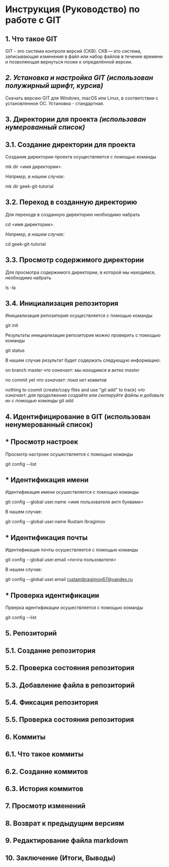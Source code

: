 # **Инструкция (Руководство) по работе с GIT**

## **1. Что такое GIT**

GIT - это система контроля версий (СКВ). СКВ — это система, записывающая изменения в файл или набор файлов в течение времени и позволяющая вернуться позже к определённой версии.

## **_2. Установка и настройка GIT (использован полужирный шрифт, курсив)_**

Скачать версию GIT для Windows, macOS или Linux, в соответствии с установленное ОС. Установка - стандартная.

## 3. __Директории для проекта *(использован нумерованный список)*__

## 3.1. Создание директории для проекта

Создание директории проекта осуществляется с помощью команды

mk dir <имя директории>.

*Напрмер, в нашем случае:*

mk dir geek-git-tutorial

## 3.2. Переход в созданную директорию

Для переходв в созданную директорию необходимо набрать

cd <имя директории>.

*Напрмер, в нашем случае:*

cd geek-git-tutorial

## 3.3. Просмотр содержимого директории

Для просмотра содержимого директории, в которой мы находимся, необходимо набрать

ls -la

## 3.4. Инициализация репозитория

Инициализация репозитория осуществляется с помощью команды

git init

Результаты инициализации репозитория можно проверить с помощью команды

git status

В нашем случае результат будет содержать следующую информацию:

on branch master *что означает: мы находимся в ветке master*

no commit yet *что означает: пока нет коммтов*

nothing to coomit (create/copy files and use "git add" to track) *что означает: для продолжения создайте или скопируйте файлы и добавьте их с помощью команды* git add

## **4. Идентифицирование в GIT (использован ненумерованный список)**

## * Просмотр настроек

Просмотр настроек осушествляется с помощью команды

git config --list

## * Идентификация имени

Идентификация имени осушествляется с помощью команды

git config --global user.name <имя пользователя англ буквами>

В нашем случае:

git config --global user.name Rustam Ibragimov

## * Идентификация почты

Идентификация почты осушествляется с помощью команды

git config --global user.email <почта пользователя>

В нашем случае:

git config --global user.email rustamibragimov67@yandex.ru

## * Проверка идентификации

Прверка идентификации осушествляется с помощью команды

git config --list

## **5. Репозиторий**

## 5.1. Создание репозитория

## 5.2. Проверка состояния репозитория

## 5.3. Добавление файла в репозиторий

## 5.4. Фиксация репозитория

## 5.5. Проверка состояния репозитория

## **6. Коммиты**

## 6.1. Что такое коммиты

## 6.2. Создание коммитов

## 6.3. История коммитов

## **7. Просмотр изменений**

## **8. Возврат к предыдущим версиям**

## **9. Редактирование файла markdown**

## **10. Заключение (Итоги, Выводы)**
